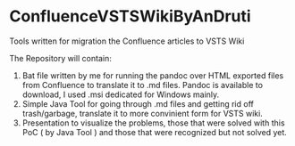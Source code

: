 # ConfluenceVSTSWikiByAnDruti
Tools written for migration the Confluence articles to VSTS Wiki

The Repository will contain:
1. Bat file written by me for running the pandoc over HTML exported files from Confluence to translate it to .md files.
Pandoc is available to download, I used .msi dedicated for Windows mainly.
2. Simple Java Tool for going through .md files and getting rid off trash/garbage, translate it to more convinient form for VSTS wiki.
3. Presentation to visualize the problems, those that were solved with this PoC ( by Java Tool ) and those that were recognized but not solved yet. 
